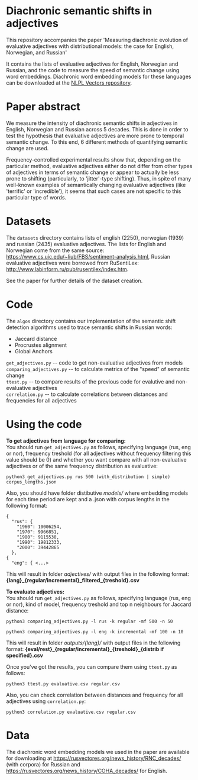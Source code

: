 # Diachronic semantic shifts in adjectives

This repository accompanies the paper 'Measuring diachronic evolution of evaluative adjectives with distributional models: the case for English, Norwegian, and Russian'

It contains the lists of evaluative adjectives for English, Norwegian and Russian, and the code to measure the speed of semantic change using word embeddings. Diachronic word embedding models for these languages can be downloaded at the [NLPL Vectors repository](http://vectors.nlpl.eu/repository/).



# Paper abstract

We measure the intensity of diachronic semantic shifts in adjectives in English, Norwegian and Russian across 5 decades. This is done in order to test the hypothesis that evaluative adjectives are more prone to temporal semantic change. To this end, 6 different methods of quantifying semantic change are used.

Frequency-controlled experimental results show that, depending on the particular method, evaluative adjectives either do not differ from other types of adjectives in terms of semantic change or appear to actually be less prone to shifting (particularly, to 'jitter'-type shifting). Thus, in spite of many well-known examples of semantically changing evaluative adjectives (like 'terrific' or 'incredible'), it seems that such cases are not specific to this particular type of words.

# Datasets

The `datasets` directory contains lists of english (2250), norwegian (1939) and russian (2435) evaluative adjectives. The lists for English and Norwegian come from the  same  source: https://www.cs.uic.edu/~liub/FBS/sentiment-analysis.html, Russian evaluative adjectives were borrowed from RuSentiLex: http://www.labinform.ru/pub/rusentilex/index.htm.  

See the paper for further details of the dataset creation.


# Code

The `algos` directory contains our implementation of the semantic shift detection algorithms 
used to trace semantic shifts in Russian words:

- Jaccard distance
- Procrustes alignment
- Global Anchors

`get_adjectives.py` -- code to get non-evaluative adjectives from models  
`comparing_adjectives.py` -- to calculate metrics of the "speed" of semantic change  
`ttest.py` -- to compare results of the previous code for evalutive and non-evaluative adjectives  
`correlation.py` -- to calculate correlations between distances and frequencies for all adjectives  


# Using the code

**To get adjectives from language for comparing:**  
You should run `get_adjectives.py` as follows, specifying language (rus, eng or nor), frequency treshold (for all adjectives without frequency filtering this value should be 0) and whether you want compare with all non-evaluative adjectives or of the same frequency distribution as evaluative:  

```
python3 get_adjectives.py rus 500 (with_distribution | simple) corpus_lengths.json
```

Also, you should have folder distibutive _models/_ where embedding models for each time period are kept and a .json with corpus lengths in the following format:  

```
{
  "rus": {
    "1960": 10006254,
    "1970": 9966851,
    "1980": 9115530,
    "1990": 19812333,
    "2000": 39442865
  },
{
  "eng": { <...>
```

This will result in folder _adjectives/_ with output files in the following format: **{lang}\_{regular/incremental}\_filtered\_{treshold}.csv**

**To evaluate adjectives:**  
You should run `get_adjectives.py` as follows, specifying language (rus, eng or nor), kind of model, frequency treshold and top n neighbours for Jaccard distance:  

```
python3 comparing_adjectives.py -l rus -k regular -mf 500 -n 50

python3 comparing_adjectives.py -l eng -k incremental -mf 100 -n 10
```

This will result in folder _outputs/{lang}/_ with output files in the following format: **{eval/rest}\_{regular/incremental}\_{treshold}\_{distrib if specified}.csv**  



Once you've got the results, you can compare them using `ttest.py` as follows:

```
python3 ttest.py evaluative.csv regular.csv
```


Also, you can check correlation between distances and frequency for all adjectives using `correlation.py`:

```
python3 correlation.py evaluative.csv regular.csv
```


# Data
The diachronic word embedding models we used in the paper are available for downloading at https://rusvectores.org/news_history/RNC_decades/ (with corpora) for Russian and https://rusvectores.org/news_history/COHA_decades/ for English.
